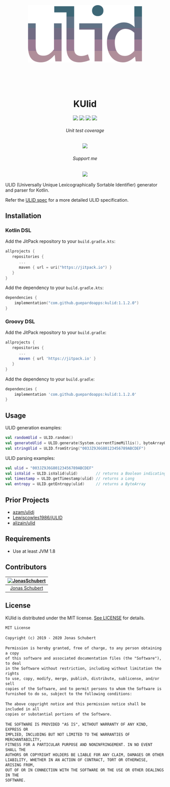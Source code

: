 <h1 align="center">
	<br>
	<br>
	<img width="360" src="logo.png" alt="ulid">
	<br>
	<br>
	<br>
</h1>

<p align="center"><h1 style="text-align: center;">KUlid</h1></p>

<p align="center">
  <a href="https://jitpack.io/#GuepardoApps/KUlid"><img src="https://jitpack.io/v/GuepardoApps/KUlid.svg"/></a>
  <a href="https://opensource.org/licenses/MIT"><img src="https://img.shields.io/badge/License-MIT-blue.svg"/></a>
  <a href="http://makeapullrequest.com"><img src="https://img.shields.io/badge/PRs-welcome-brightgreen.svg"/></a>
  <a href="https://github.com/JonasSchubert/kulid/"><img src="https://img.shields.io/github/stars/JonasSchubert/kulid.svg"/></a>
</p>

<p align="center"><h6 style="text-align: center;">Unit test coverage</h6></p>

<p align="center">
  <a href="./test"><img src="https://img.shields.io/badge/coverage-100%25-green.svg"/></a>
</p>

<p align="center"><h6 style="text-align: center;">Support me</h6></p>

<p align="center">
  <a href="https://www.paypal.me/GuepardoApps"><img src="https://img.shields.io/badge/paypal-support-blue.svg"/></a>
</p>

ULID (Universally Unique Lexicographically Sortable Identifier) generator and parser for Kotlin.

Refer the [ULID spec](https://github.com/ulid/spec) for a more detailed ULID specification.

## Installation

### Kotlin DSL

Add the JitPack repository to your `build.gradle.kts`:

```kotlin
allprojects {
   repositories {
      ...
      maven { url = uri("https://jitpack.io") }
   }
}
```

Add the dependency to your `build.gradle.kts`:

```kotlin
dependencies {
    implementation("com.github.guepardoapps:kulid:1.1.2.0")
}
```

### Groovy DSL

Add the JitPack repository to your `build.gradle`:

```groovy
allprojects {
   repositories {
      ...
      maven { url 'https://jitpack.io' }
   }
}
```

Add the dependency to your `build.gradle`:

```groovy
dependencies {
    implementation 'com.github.guepardoapps:kulid:1.1.2.0'
}
```

## Usage

ULID generation examples:

```kotlin
val randomUlid = ULID.random()
val generateUlid = ULID.generate(System.currentTimeMillis(), byteArrayOf(0x0, 0x1, 0x2, 0x3, 0x4, 0x5, 0x6, 0x7, 0x8, 0x9))
val stringUlid = ULID.fromString("003JZ9J6G80123456789ABCDEF")
```

ULID parsing examples:

```kotlin
val ulid = "003JZ9J6G80123456789ABCDEF"
val isValid = ULID.isValid(ulid)        // returns a Boolean indicating if the ULID is valid
val timestamp = ULID.getTimestamp(ulid) // returns a Long
val entropy = ULID.getEntropy(ulid)     // returns a ByteArray
```

## Prior Projects

- [azam/ulidj](https://github.com/azam/ulidj)
- [Lewiscowles1986/jULID](https://github.com/Lewiscowles1986/jULID)
- [alizain/ulid](https://github.com/alizain/ulid)

## Requirements

- Use at least JVM 1.8

## Contributors

| [<img alt="JonasSchubert" src="https://avatars0.githubusercontent.com/u/21952813?v=4&s=117" width="117"/>](https://github.com/JonasSchubert) |
| :---------------------------------------------------------------------------------------------------------------------------------------: |
| [Jonas Schubert](https://github.com/JonasSchubert) |

## License

KUlid is distributed under the MIT license. [See LICENSE](LICENSE.md) for details.

```
MIT License

Copyright (c) 2019 - 2020 Jonas Schubert

Permission is hereby granted, free of charge, to any person obtaining a copy
of this software and associated documentation files (the "Software"), to deal
in the Software without restriction, including without limitation the rights
to use, copy, modify, merge, publish, distribute, sublicense, and/or sell
copies of the Software, and to permit persons to whom the Software is
furnished to do so, subject to the following conditions:

The above copyright notice and this permission notice shall be included in all
copies or substantial portions of the Software.

THE SOFTWARE IS PROVIDED "AS IS", WITHOUT WARRANTY OF ANY KIND, EXPRESS OR
IMPLIED, INCLUDING BUT NOT LIMITED TO THE WARRANTIES OF MERCHANTABILITY,
FITNESS FOR A PARTICULAR PURPOSE AND NONINFRINGEMENT. IN NO EVENT SHALL THE
AUTHORS OR COPYRIGHT HOLDERS BE LIABLE FOR ANY CLAIM, DAMAGES OR OTHER
LIABILITY, WHETHER IN AN ACTION OF CONTRACT, TORT OR OTHERWISE, ARISING FROM,
OUT OF OR IN CONNECTION WITH THE SOFTWARE OR THE USE OR OTHER DEALINGS IN THE
SOFTWARE.
```
